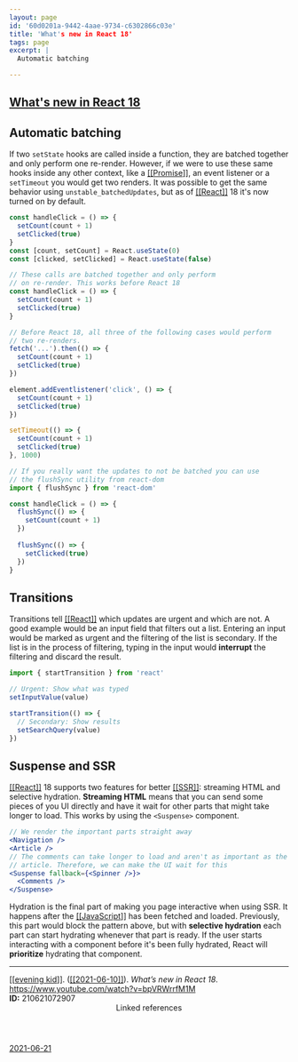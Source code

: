 ```yaml
---
layout: page
id: '60d0201a-9442-4aae-9734-c6302866c03e'
title: 'What's new in React 18'
tags: page
excerpt: |
  Automatic batching

---
```

  
<h2 class="text-3xl font-semibold mb-4"><a class="rounded-sm focus:outline-none focus:ring-2 focus:ring-offset-2 dark:focus:ring-offset-gray-900 dark:focus:ring-pink-400 focus:ring-pink-700" href="/pages/what's-new-in-react-18">What's new in React 18</a></h2>

<div class="space-y-3">
<div class="element-block ml-0"><div class="flex-1"><h2 class="text-xl font-semibold" id="automatic-batching">Automatic batching</h2></div></div>

<div class="element-block ml-4"><div class="flex-1">If two <code>setState</code> hooks are called inside a function, they are batched together and only perform one re-render. However, if we were to use these same hooks inside any other context, like a <a class="text-teal-700 dark:text-teal-400 rounded-sm group focus:outline-none focus:ring-2 focus:ring-offset-2 dark:focus:ring-offset-gray-900 dark:focus:ring-pink-400 focus:ring-pink-700" href="/pages/promise"><span class="text-gray-300 dark:text-gray-500 group-hover:text-teal-900">[[</span>Promise<span class="text-gray-300 dark:text-gray-500 group-hover:text-teal-900">]]</span></a>, an event listener or a <code>setTimeout</code> you would get two renders. It was possible to get the same behavior using <code>unstable_batchedUpdates</code>, but as of <a class="text-teal-700 dark:text-teal-400 rounded-sm group focus:outline-none focus:ring-2 focus:ring-offset-2 dark:focus:ring-offset-gray-900 dark:focus:ring-pink-400 focus:ring-pink-700" href="/pages/react"><span class="text-gray-300 dark:text-gray-500 group-hover:text-teal-900">[[</span>React<span class="text-gray-300 dark:text-gray-500 group-hover:text-teal-900">]]</span></a> 18 it's now turned on by default.</div></div>

<div class="element-block ml-4"><div class="flex-1">

```js
const handleClick = () => {
  setCount(count + 1)
  setClicked(true)
}
const [count, setCount] = React.useState(0)
const [clicked, setClicked] = React.useState(false)

// These calls are batched together and only perform
// on re-render. This works before React 18
const handleClick = () => {
  setCount(count + 1)
  setClicked(true)
}

// Before React 18, all three of the following cases would perform
// two re-renders. 
fetch('...').then(() => {
  setCount(count + 1)
  setClicked(true)
})

element.addEventlistener('click', () => {
  setCount(count + 1)
  setClicked(true) 
})

setTimeout(() => {
  setCount(count + 1)
  setClicked(true) 
}, 1000)

// If you really want the updates to not be batched you can use
// the flushSync utility from react-dom
import { flushSync } from 'react-dom'

const handleClick = () => {
  flushSync(() => {
    setCount(count + 1)
  })
  
  flushSync(() => {
    setClicked(true)
  })
}
```

</div></div>



<div class="element-block ml-0"><div class="flex-1"><h2 class="text-xl font-semibold" id="transitions">Transitions</h2></div></div>

<div class="element-block ml-4"><div class="flex-1">Transitions tell <a class="text-teal-700 dark:text-teal-400 rounded-sm group focus:outline-none focus:ring-2 focus:ring-offset-2 dark:focus:ring-offset-gray-900 dark:focus:ring-pink-400 focus:ring-pink-700" href="/pages/react"><span class="text-gray-300 dark:text-gray-500 group-hover:text-teal-900">[[</span>React<span class="text-gray-300 dark:text-gray-500 group-hover:text-teal-900">]]</span></a> which updates are urgent and which are not. A good example would be an input field that filters out a list. Entering an input would be marked as urgent and the filtering of the list is secondary. If the list is in the process of filtering, typing in the input would <strong class="text-rose-600 dark:text-rose-400">interrupt</strong> the filtering and discard the result.</div></div>

<div class="element-block ml-4"><div class="flex-1">

```js
import { startTransition } from 'react'

// Urgent: Show what was typed
setInputValue(value)

startTransition(() => {
  // Secondary: Show results
  setSearchQuery(value)
})
```

</div></div>



<div class="element-block ml-0"><div class="flex-1"><h2 class="text-xl font-semibold" id="suspense-and-ssr">Suspense and SSR</h2></div></div>

<div class="element-block ml-4"><div class="flex-1"><a class="text-teal-700 dark:text-teal-400 rounded-sm group focus:outline-none focus:ring-2 focus:ring-offset-2 dark:focus:ring-offset-gray-900 dark:focus:ring-pink-400 focus:ring-pink-700" href="/pages/react"><span class="text-gray-300 dark:text-gray-500 group-hover:text-teal-900">[[</span>React<span class="text-gray-300 dark:text-gray-500 group-hover:text-teal-900">]]</span></a> 18 supports two features for better <a class="text-teal-700 dark:text-teal-400 rounded-sm group focus:outline-none focus:ring-2 focus:ring-offset-2 dark:focus:ring-offset-gray-900 dark:focus:ring-pink-400 focus:ring-pink-700" href="/pages/ssr"><span class="text-gray-300 dark:text-gray-500 group-hover:text-teal-900">[[</span>SSR<span class="text-gray-300 dark:text-gray-500 group-hover:text-teal-900">]]</span></a>: streaming HTML and selective hydration. <strong class="text-rose-600 dark:text-rose-400">Streaming HTML</strong> means that you can send some pieces of you UI directly and have it wait for other parts that might take longer to load. This works by using the <code>&lt;Suspense&gt;</code> component.</div></div>

<div class="element-block ml-4"><div class="flex-1">

```jsx
// We render the important parts straight away
<Navigation />
<Article />
// The comments can take longer to load and aren't as important as the
// article. Therefore, we can make the UI wait for this
<Suspense fallback={<Spinner />}>
  <Comments />
</Suspense>
```

</div></div>

<div class="element-block ml-4"><div class="flex-1">Hydration is the final part of making you page interactive when using SSR. It happens after the <a class="text-teal-700 dark:text-teal-400 rounded-sm group focus:outline-none focus:ring-2 focus:ring-offset-2 dark:focus:ring-offset-gray-900 dark:focus:ring-pink-400 focus:ring-pink-700" href="/pages/javascript"><span class="text-gray-300 dark:text-gray-500 group-hover:text-teal-900">[[</span>JavaScript<span class="text-gray-300 dark:text-gray-500 group-hover:text-teal-900">]]</span></a> has been fetched and loaded. Previously, this part would block the pattern above, but with <strong class="text-rose-600 dark:text-rose-400">selective hydration</strong> each part can start hydrating whenever that part is ready. If the user starts interacting with a component before it's been fully hydrated, React will <strong class="text-rose-600 dark:text-rose-400">prioritize</strong> hydrating that component.</div></div>



<hr class="border-gray-700 !my-5" />

<div class="element-block ml-0"><div class="flex-1"><a class="text-teal-700 dark:text-teal-400 rounded-sm group focus:outline-none focus:ring-2 focus:ring-offset-2 dark:focus:ring-offset-gray-900 dark:focus:ring-pink-400 focus:ring-pink-700" href="/pages/evening-kid"><span class="text-gray-300 dark:text-gray-500 group-hover:text-teal-900">[[</span>evening kid<span class="text-gray-300 dark:text-gray-500 group-hover:text-teal-900">]]</span></a>. (<a class="text-teal-700 dark:text-teal-400 rounded-sm group focus:outline-none focus:ring-2 focus:ring-offset-2 dark:focus:ring-offset-gray-900 dark:focus:ring-pink-400 focus:ring-pink-700" href="/journals/2021-06-10"><span class="text-gray-300 dark:text-gray-500 group-hover:text-teal-900">[[</span>2021-06-10<span class="text-gray-300 dark:text-gray-500 group-hover:text-teal-900">]]</span></a>). <em>What’s new in React 18</em>. <a class="text-indigo-600 dark:text-indigo-400 rounded-sm focus:outline-none focus:ring-2 focus:ring-offset-2 dark:focus:ring-offset-gray-900 dark:focus:ring-pink-400 focus:ring-pink-700" href="https://www.youtube.com/watch?v=bpVRWrrfM1M" target="_blank" rel="noopener noreferrer">https://www.youtube.com/watch?v=bpVRWrrfM1M</a></div></div>

<div class="element-block ml-0"><div class="flex-1"></div></div>

<div class="element-block ml-0"><div class="flex-1"><strong class="text-rose-600 dark:text-rose-400">ID:</strong> 210621072907</div></div>
</div>


<section class="mt-8 space-y-2">
<header class="text-gray-500 dark:text-gray-400">Linked references</header>
<a class="block bg-gray-100 dark:bg-gray-800 p-4 rounded text-teal-700 dark:text-teal-400 focus:outline-none focus:ring-2 focus:ring-offset-2 dark:focus:ring-offset-gray-900 focus:ring-teal-700 dark:focus:ring-teal-400 hover:ring-2 hover:ring-offset-2 dark:hover:ring-offset-gray-900 dark:hover:ring-teal-400 hover:ring-teal-700" href="/journals/2021-06-21">2021-06-21</a>
  </section>
